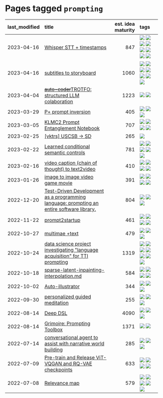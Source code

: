 # Pages tagged `prompting`

|last_modified|title|est. idea maturity|tags
|:---|:---|---:|:---|
|2023-04-16|[Whisper STT + timestamps](../whisper-stt-plus-timestamps.md)|847|[![](https://img.shields.io/badge/tag-colab-c4fb38)](../tags/colab.md) [![](https://img.shields.io/badge/tag-dataset-da6994)](../tags/dataset.md) [![](https://img.shields.io/badge/tag-experimental-2b1421)](../tags/experimental.md) [![](https://img.shields.io/badge/tag-meta-ea1833)](../tags/meta.md) [![](https://img.shields.io/badge/tag-prompting-aa21fc)](../tags/prompting.md) [![](https://img.shields.io/badge/tag-publicgood-77a0)](../tags/publicgood.md) [![](https://img.shields.io/badge/tag-stability-f14da)](../tags/stability.md) [![](https://img.shields.io/badge/tag-tooling-869bd0)](../tags/tooling.md)|
|2023-04-16|[subtitles to storyboard](../subtitles-to-storyboard.md)|1060|[![](https://img.shields.io/badge/tag-accessibility-e3be61)](../tags/accessibility.md) [![](https://img.shields.io/badge/tag-animation-35b163)](../tags/animation.md) [![](https://img.shields.io/badge/tag-completed-112e27)](../tags/completed.md) [![](https://img.shields.io/badge/tag-opensource-e9b626)](../tags/opensource.md) [![](https://img.shields.io/badge/tag-prompting-aa21fc)](../tags/prompting.md) [![](https://img.shields.io/badge/tag-tooling-869bd0)](../tags/tooling.md) [![](https://img.shields.io/badge/tag-wip-997e5)](../tags/wip.md)|
|2023-04-04|[~~auto-coder~~TROTFO: structured LLM colaboration](../auto-coder.md)|1223|[![](https://img.shields.io/badge/tag-prompting-aa21fc)](../tags/prompting.md) [![](https://img.shields.io/badge/tag-tooling-869bd0)](../tags/tooling.md)|
|2023-03-29|[P+ prompt inversion](../p_plus_inversion.md)|405|[![](https://img.shields.io/badge/tag-prompting-aa21fc)](../tags/prompting.md) [![](https://img.shields.io/badge/tag-tooling-869bd0)](../tags/tooling.md) [![](https://img.shields.io/badge/tag-wip-997e5)](../tags/wip.md)|
|2023-03-05|[KLMC2 Prompt Entanglement Notebook](../klmc2-prompt-entanglement.md)|707|[![](https://img.shields.io/badge/tag-meta-ea1833)](../tags/meta.md) [![](https://img.shields.io/badge/tag-prompting-aa21fc)](../tags/prompting.md) [![](https://img.shields.io/badge/tag-tooling-869bd0)](../tags/tooling.md) [![](https://img.shields.io/badge/tag-wip-997e5)](../tags/wip.md)|
|2023-02-25|[[vktrs] USCSB -> SD](../vktrs_uscsb_sd.md)|265|[![](https://img.shields.io/badge/tag-prompting-aa21fc)](../tags/prompting.md)|
|2023-02-22|[Learned conditional semantic controls](../learned-conditional-semantic-controls.md)|781|[![](https://img.shields.io/badge/tag-animation-35b163)](../tags/animation.md) [![](https://img.shields.io/badge/tag-colab-c4fb38)](../tags/colab.md) [![](https://img.shields.io/badge/tag-experimental-2b1421)](../tags/experimental.md) [![](https://img.shields.io/badge/tag-prompting-aa21fc)](../tags/prompting.md) [![](https://img.shields.io/badge/tag-tooling-869bd0)](../tags/tooling.md)|
|2023-02-16|[video caption (chain of thought) to text2video](../video_caption_transfer.md)|410|[![](https://img.shields.io/badge/tag-animation-35b163)](../tags/animation.md) [![](https://img.shields.io/badge/tag-experimental-2b1421)](../tags/experimental.md) [![](https://img.shields.io/badge/tag-prompting-aa21fc)](../tags/prompting.md) [![](https://img.shields.io/badge/tag-tooling-869bd0)](../tags/tooling.md)|
|2023-01-26|[image to image video game movie](../img2img_video_game_movie.md)|391|[![](https://img.shields.io/badge/tag-animation-35b163)](../tags/animation.md) [![](https://img.shields.io/badge/tag-prompting-aa21fc)](../tags/prompting.md) [![](https://img.shields.io/badge/tag-tooling-869bd0)](../tags/tooling.md) [![](https://img.shields.io/badge/tag-wip-997e5)](../tags/wip.md)|
|2022-12-20|[Test-Driven Development as a programming language: prompting an entire software library.](../tdd_is_2_op.md)|804|[![](https://img.shields.io/badge/tag-experimental-2b1421)](../tags/experimental.md) [![](https://img.shields.io/badge/tag-prompting-aa21fc)](../tags/prompting.md) [![](https://img.shields.io/badge/tag-tooling-869bd0)](../tags/tooling.md)|
|2022-11-22|[prompt2startup](../prompt2startup.md)|461|[![](https://img.shields.io/badge/tag-animation-35b163)](../tags/animation.md) [![](https://img.shields.io/badge/tag-experimental-2b1421)](../tags/experimental.md) [![](https://img.shields.io/badge/tag-prompting-aa21fc)](../tags/prompting.md) [![](https://img.shields.io/badge/tag-tooling-869bd0)](../tags/tooling.md)|
|2022-10-27|[multimae +text](../multimae_w_text.md)|479|[![](https://img.shields.io/badge/tag-experimental-2b1421)](../tags/experimental.md) [![](https://img.shields.io/badge/tag-prompting-aa21fc)](../tags/prompting.md) [![](https://img.shields.io/badge/tag-text-3c7f53)](../tags/text.md)|
|2022-10-24|[data science project investigating "language acquisition" for TTI prompting](../tti_language_aqcuisition.md)|1319|[![](https://img.shields.io/badge/tag-alignment-1043a5)](../tags/alignment.md) [![](https://img.shields.io/badge/tag-dataset-da6994)](../tags/dataset.md) [![](https://img.shields.io/badge/tag-experimental-2b1421)](../tags/experimental.md) [![](https://img.shields.io/badge/tag-prompting-aa21fc)](../tags/prompting.md) [![](https://img.shields.io/badge/tag-publication-d5f6c6)](../tags/publication.md) [![](https://img.shields.io/badge/tag-publicgood-77a0)](../tags/publicgood.md) [![](https://img.shields.io/badge/tag-stability-f14da)](../tags/stability.md)|
|2022-10-18|[sparse-latent-inpainting-interpolation.md](../sparse-latent-inpainting-interpolation.md)|584|[![](https://img.shields.io/badge/tag-animation-35b163)](../tags/animation.md) [![](https://img.shields.io/badge/tag-prompting-aa21fc)](../tags/prompting.md) [![](https://img.shields.io/badge/tag-tooling-869bd0)](../tags/tooling.md) [![](https://img.shields.io/badge/tag-wip-997e5)](../tags/wip.md)|
|2022-10-02|[Auto-illustrator](../auto-illustrator.md)|344|[![](https://img.shields.io/badge/tag-completed-112e27)](../tags/completed.md) [![](https://img.shields.io/badge/tag-prompting-aa21fc)](../tags/prompting.md) [![](https://img.shields.io/badge/tag-tooling-869bd0)](../tags/tooling.md)|
|2022-09-30|[personalized guided meditation](../personalized-guided-meditation.md)|255|[![](https://img.shields.io/badge/tag-dataset-da6994)](../tags/dataset.md) [![](https://img.shields.io/badge/tag-experimental-2b1421)](../tags/experimental.md) [![](https://img.shields.io/badge/tag-prompting-aa21fc)](../tags/prompting.md)|
|2022-08-14|[Deep DSL](../multistage-unsupervised-deep-DSL-learning-from-prompts-data.md)|4090|[![](https://img.shields.io/badge/tag-experimental-2b1421)](../tags/experimental.md) [![](https://img.shields.io/badge/tag-prompting-aa21fc)](../tags/prompting.md) [![](https://img.shields.io/badge/tag-tooling-869bd0)](../tags/tooling.md)|
|2022-08-14|[Grimoire: Prompting Toolbox](../grimoire.md)|1371|[![](https://img.shields.io/badge/tag-prompting-aa21fc)](../tags/prompting.md) [![](https://img.shields.io/badge/tag-tooling-869bd0)](../tags/tooling.md)|
|2022-07-14|[conversational agent to assist with narrative world building](../world-building-agent.md)|285|[![](https://img.shields.io/badge/tag-dataset-da6994)](../tags/dataset.md) [![](https://img.shields.io/badge/tag-experimental-2b1421)](../tags/experimental.md) [![](https://img.shields.io/badge/tag-prompting-aa21fc)](../tags/prompting.md)|
|2022-07-09|[Pre-train and Release ViT-VQGAN and RQ-VAE checkpoints](../pretrained_vit-vqgan_checkpoints.md)|633|[![](https://img.shields.io/badge/tag-completed-112e27)](../tags/completed.md) [![](https://img.shields.io/badge/tag-dataset-da6994)](../tags/dataset.md) [![](https://img.shields.io/badge/tag-prompting-aa21fc)](../tags/prompting.md) [![](https://img.shields.io/badge/tag-tooling-869bd0)](../tags/tooling.md)|
|2022-07-08|[Relevance map](../Relevance_map.md)|579|[![](https://img.shields.io/badge/tag-meta-ea1833)](../tags/meta.md) [![](https://img.shields.io/badge/tag-prompting-aa21fc)](../tags/prompting.md) [![](https://img.shields.io/badge/tag-publication-d5f6c6)](../tags/publication.md) [![](https://img.shields.io/badge/tag-stability-f14da)](../tags/stability.md) [![](https://img.shields.io/badge/tag-tooling-869bd0)](../tags/tooling.md)|